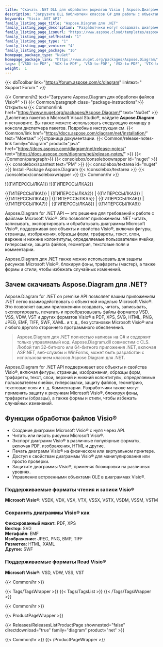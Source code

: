 ```yaml
---
title: "Скачать .NET DLL для обработки форматов Visio | Aspose.Диаграмма"
description: "Загрузите DLL библиотеки классов C# для работы с объектами и свойствами схемы Microsoft Visio®; фигуры, страницы, изображения, тенсилы, текст, слои, ячейки и т. д. через .NET API."
keywords: "Visio .NET API"
family_listing_page_title: "Aspose.Diagram для .NET"
family_listing_page_description: "Разработчики могут создавать диаграммы с нуля, а также легко загружать существующие файлы и манипулировать элементами диаграммы, чтобы экспортировать результат в другие форматы Visio, изображения или форматы с фиксированным макетом."
family_listing_page_iconurl: "https://www.aspose.cloud/templates/aspose/App_Themes/V3/images/diagram/272x272/aspose_diagram-for-net-min.png"
family_listing_page_selfHosted: "1"
family_listing_page_type: "1"
family_listing_page_venture: "4"
family_listing_page_package: "16"
homepage_package_type: "NuGet"
homepage_package_link: "https://www.nuget.org/packages/Aspose.Diagram/"
tags: ['VSDX-to-PDF', 'VDX-to-PDF', 'VSD-to-PDF', 'VSX-to-PDF', 'VTX-to-PDF', 'VSSX-to-PDF', 'VSTX-to-PDF', 'VSDM-to-PDF', 'VSSM-to-PDF', 'VSTM-to-PDF', 'VDW-to-PDF', 'VSS-to-PDF', 'VST-to-PDF', 'VSD-to-VDX', 'VSD-to-VSX', 'VSD-to-VTX', 'Visio-to-PDF', 'Visio-to-XML', 'VSD-to-PNG', 'Visio-to-Image', 'Diagram-to-PDF', 'Diagram-to-XPS', 'Diagram-to-Image', 'VSS-to-XPS', 'VSSX-to-XPS', 'VSSM-to-XPS', 'VDX-to-XPS', 'VST-to-XPS', 'VSTX-to-XPS', 'VDX-to-XPS', 'VTX-to-XPS', 'VSX-to-XPS', 'VSDX-to-XPS', 'Diagram-to-HTML', 'Visio-to-HTML', 'VSD-to-HTML', 'VSDX-to-HTML', 'VSDM-to-HTML', 'VSTX-to-HTML', 'VSSX-to-HTML', 'VSS-to-HTML', 'VSSM-to-HTML', 'VDX-to-HTML', 'VST-to-HTML', 'VSTX-to-HTML', 'VDX-to-HTML', 'VTX-to-HTML', 'VSX-to-HTML', 'Diagram-to-SVG', 'Visio-toSVG', 'VSD-to-SVG', 'Diagram-to-SWF', 'Visio-to-SWF', 'VSS-to-SWF', 'VSSX-to-SWF', 'VSSM-to-SWF', 'VDW-to-SWF', 'VDX-to-SWF', 'VST-to-SWF', 'VSTX-to-SWF', 'VSTM-to-SWF', 'VDX-to-SWF', 'VTX-to-SWF', 'VSX-to-SWF', 'Diagram-to-XAML', 'Visio-to-XAML', 'VSD-to-XAML']
weight:  1
---
```


{{< dbToolbar link="https://forum.aspose.com/c/diagram" linktext=" Support Forum " >}}

{{< Common/h2 text="Загрузите Aspose.Diagram для обработки файлов Visio®"  >}}
{{< Common/paragraph class="package-instructions">}}
Открытым
{{< Common/link href="https://www.nuget.org/packages/Aspose.Diagram/" text="NuGet"  >}}Диспетчер пакетов в Microsoft Visual Studio®, найдите <b>Aspose.Diagram</b> и установите. Вы также можете использовать следующую команду в консоли диспетчера пакетов. Подробные инструкции см.
{{< Common/link href="https://docs.aspose.com/diagram/net/installation/" text="Монтаж"  >}}страница документации.
{{< Common/release-notes-link family="diagram" product="java" href="https://docs.aspose.com/diagram/net/release-notes/" text="https://docs.aspose.com/diagram/net/release-notes/"  >}}
{{< /Common/paragraph>}}
{{< consolebox/consoleboxwrapper id="nuget" >}}
       {{< consolebox/spantext text="PM" >}}
       {{< consolebox/textarea id="nuget" >}} Install-Package Aspose.Diagram {{< /consolebox/textarea >}}
{{< /consolebox/consoleboxwrapper >}}
{{< Common/hr >}}

!{{ГИПЕРССЫЛКА1}} !{{ГИПЕРССЫЛКА2}}

{{ГИПЕРССЫЛКА1}} | {{ГИПЕРССЫЛКА2}} | {{ГИПЕРССЫЛКА3}} | {{ГИПЕРССЫЛКА4}} | {{ГИПЕРССЫЛКА5}} | {{ГИПЕРССЫЛКА6}} | {{ГИПЕРССЫЛКА7}} | {{ГИПЕРССЫЛКА8}} | {{ГИПЕРССЫЛКА9}}

Aspose.Diagram for .NET API — это решение для требований к работе с файлами Microsoft Visio®. Это позволяет приложениям .NET читать, записывать, экспортировать и обрабатывать диаграммы Microsoft Visio®, поддерживая все объекты и свойства Visio®, включая фигуры, страницы, изображения, образцы форм, трафареты, текст, слои, верхние и нижние колонтитулы, определяемые пользователем ячейки, гиперссылки, защита файлов, геометрия, текстовые поля и комментарии.

Aspose.Diagram для .NET также можно использовать для защиты рисунков Microsoft Visio®, блокируя фоны, трафареты (мастер), а также формы и стили, чтобы избежать случайных изменений.

## Зачем скачивать Aspose.Diagram для .NET?

Aspose.Diagram for .NET on premise API позволяет вашим приложениям .NET легко взаимодействовать с объектной моделью Microsoft Visio®. Это позволяет вашим приложениям создавать, читать, записывать, экспортировать, печатать и преобразовывать файлы форматов VSD, VSS, VDW, VST и других форматов Visio® в PDF, XPS, SVG, HTML, PNG, JPEG, EMF, TIFF, SWF, XAML. и т. д., без установки Microsoft Visio® или любого другого стороннего программного обеспечения.

> Aspose.Diagram для .NET полностью написан на C# и содержит только управляемый код. Aspose.Diagram.dll совместим с CLS. Любой тип 32-битного или 64-битного приложения .NET, включая ASP.NET, веб-службы и WinForms, может быть разработан с использованием классов Aspose.Diagram для .NET.

Aspose.Diagram for .NET API поддерживает все объекты и свойства Visio®, включая фигуры, страницы, изображения, образцы форм, трафареты, текст, слои, верхний и нижний колонтитулы, определяемые пользователем ячейки, гиперссылки, защиту файлов, геометрию, текстовые поля и т. д. Комментарии. Разработчики также могут применять защиту к рисункам Microsoft Visio®, блокируя фоны, трафареты (образцы), а также формы и стили, чтобы избежать случайных изменений.

## Функции обработки файлов Visio®

- Создание диаграмм Microsoft Visio® с нуля через API.
- Читать или писать рисунки Microsoft Visio®.
- Экспорт диаграмм Visio® в различные популярные форматы, включая PDF, изображения, HTML и другие.
- Печать диаграмм Visio® на физическом или виртуальном принтере.
- Доступ к свойствам диаграммы Visio® для манипулирования или просто проверки.
- Защитите диаграммы Visio®, применяя блокировки на различных уровнях.
- Управление встроенными объектами OLE в диаграммах Visio®.

### Поддерживаемые форматы чтения и записи Visio®

**Microsoft Visio®:** VSDX, VDX, VSX, VTX, VSSX, VSTX, VSDM, VSSM, VSTM

### Сохранить диаграммы Visio® как

**Фиксированный макет:** PDF, XPS\
**Вектор:** SVG\
**Метафайл:** EMF\
**Изображение:** JPEG, PNG, BMP, TIFF\
**Разметка:** HTML, XAML\
**Другое:** SWF

### Поддерживаемые форматы Read Visio®

**Microsoft Visio®:** VSD, VDW, VSS, VST

{{< Common/hr >}}

{{< Tags/TagsWrapper >}}
 {{< Tags/TagsList >}}
{{< /Tags/TagsWrapper >}}

{{< Common/hr >}}

{{< ProductPageWrapper >}}
<!-- ReleasesListProductPage-->
   {{< Releases/ReleasesListProductPage shownested="false"  directdownload="true" family="diagram" product="net" >}}
<!-- /ReleasesListProductPage-->
{{< Common/hr >}}
{{< /ProductPageWrapper >}}

